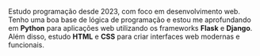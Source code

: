 
Estudo programação desde 2023, com foco em desenvolvimento web. 
Tenho uma boa base de lógica de programação e estou me aprofundando em **Python** para aplicações web utilizando os frameworks **Flask** e **Django**. 
Além disso, estudo **HTML** e **CSS** para criar interfaces web modernas e funcionais.
